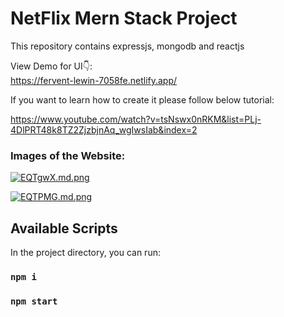 # NetFlix Mern Stack Project 

This repository contains expressjs, mongodb and reactjs

View Demo for UI👇: <br />
https://fervent-lewin-7058fe.netlify.app/
<br />

If you want to learn how to create it please follow below tutorial:

https://www.youtube.com/watch?v=tsNswx0nRKM&list=PLj-4DlPRT48k8TZ2ZjzbjnAq_wgIwsIab&index=2

### Images of the Website:

[![EQTgwX.md.png](https://iili.io/EQTgwX.md.png)](https://freeimage.host/i/EQTgwX)

[![EQTPMG.md.png](https://iili.io/EQTPMG.md.png)](https://freeimage.host/i/EQTPMG)


## Available Scripts

In the project directory, you can run:

### `npm i`

### `npm start`
